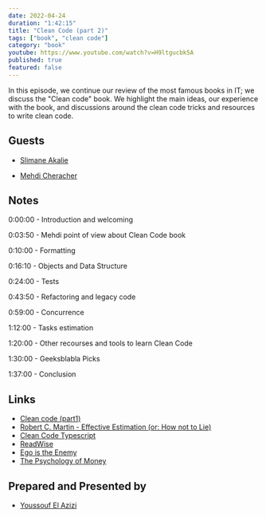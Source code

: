 ```yaml
---
date: 2022-04-24
duration: "1:42:15"
title: "Clean Code (part 2)"
tags: ["book", "clean code"]
category: "book"
youtube: https://www.youtube.com/watch?v=H9ltgucbk5A
published: true
featured: false
---
```


In this episode, we continue our review of the most famous books in IT; we discuss the "Clean code" book. We highlight the main ideas, our experience with the book, and discussions around the clean code tricks and resources to write clean code.

## Guests

- [Slimane Akalie](https://www.linkedin.com/in/slimaneakalie/)

- [Mehdi Cheracher](https://twitter.com/Mehdi_Cheracher)

## Notes

0:00:00 - Introduction and welcoming

0:03:50 - Mehdi point of view about Clean Code book

0:10:00 - Formatting

0:16:10 - Objects and Data Structure

0:24:00 - Tests

0:43:50 - Refactoring and legacy code

0:59:00 - Concurrence

1:12:00 - Tasks estimation

1:20:00 - Other recourses and tools to learn Clean Code

1:30:00 - Geeksblabla Picks

1:37:00 - Conclusion

## Links

- [Clean code (part1)](https://geeksblabla.io/blablas/clean-code)
- [Robert C. Martin - Effective Estimation (or: How not to Lie)](https://www.youtube.com/watch?v=eisuQefYw_o)
- [Clean Code Typescript](https://github.com/labs42io/clean-code-typescript)
- [ReadWise](https://readwise.io/)
- [Ego is the Enemy](https://www.amazon.com/Ego-Enemy-Ryan-Holiday/dp/1591847818)
- [The Psychology of Money](https://www.amazon.com/Psychology-Money-Timeless-lessons-happiness/dp/0857197681)

## Prepared and Presented by

- [Youssouf El Azizi](https://elazizi.com)

